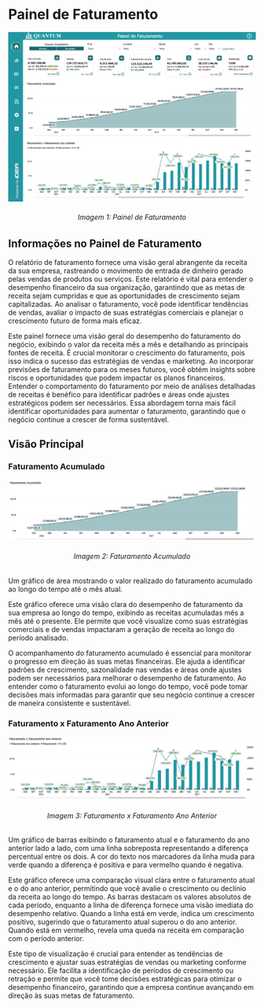 # Painel de Faturamento

<p><div align="center">
  <img src="../../assets/fat.png" alt="Faturamento">
  <h6>Imagem 1: Painel de Faturamento</h6>
</div></p>

## Informações no Painel de Faturamento

O relatório de faturamento fornece uma visão geral abrangente da receita da sua empresa, rastreando o movimento de entrada de dinheiro gerado pelas vendas de produtos ou serviços. Este relatório é vital para entender o desempenho financeiro da sua organização, garantindo que as metas de receita sejam cumpridas e que as oportunidades de crescimento sejam capitalizadas. Ao analisar o faturamento, você pode identificar tendências de vendas, avaliar o impacto de suas estratégias comerciais e planejar o crescimento futuro de forma mais eficaz.

Este painel fornece uma visão geral do desempenho do faturamento do negócio, exibindo o valor da receita mês a mês e detalhando as principais fontes de receita. É crucial monitorar o crescimento do faturamento, pois isso indica o sucesso das estratégias de vendas e marketing. Ao incorporar previsões de faturamento para os meses futuros, você obtém insights sobre riscos e oportunidades que podem impactar os planos financeiros. Entender o comportamento do faturamento por meio de análises detalhadas de receitas é benéfico para identificar padrões e áreas onde ajustes estratégicos podem ser necessários. Essa abordagem torna mais fácil identificar oportunidades para aumentar o faturamento, garantindo que o negócio continue a crescer de forma sustentável.

## Visão Principal

### Faturamento Acumulado

<p><div align="center">
  <img src="../../assets/fat_home_acumulado.png" alt="Faturamento Acumulado">
  <h6>Imagem 2: Faturamento Acumulado</h6>
</div></p>

Um gráfico de área mostrando o valor realizado do faturamento acumulado ao longo do tempo até o mês atual.

Este gráfico oferece uma visão clara do desempenho de faturamento da sua empresa ao longo do tempo, exibindo as receitas acumuladas mês a mês até o presente. Ele permite que você visualize como suas estratégias comerciais e de vendas impactaram a geração de receita ao longo do período analisado.

O acompanhamento do faturamento acumulado é essencial para monitorar o progresso em direção às suas metas financeiras. Ele ajuda a identificar padrões de crescimento, sazonalidade nas vendas e áreas onde ajustes podem ser necessários para melhorar o desempenho de faturamento. Ao entender como o faturamento evolui ao longo do tempo, você pode tomar decisões mais informadas para garantir que seu negócio continue a crescer de maneira consistente e sustentável.

### Faturamento x Faturamento Ano Anterior

<p><div align="center">
  <img src="../../assets/fat_home_anoant.png" alt="Faturamento Ano">
  <h6>Imagem 3: Faturamento x Faturamento Ano Anterior</h6>
</div></p>

Um gráfico de barras exibindo o faturamento atual e o faturamento do ano anterior lado a lado, com uma linha sobreposta representando a diferença percentual entre os dois. A cor do texto nos marcadores da linha muda para verde quando a diferença é positiva e para vermelho quando é negativa.

Este gráfico oferece uma comparação visual clara entre o faturamento atual e o do ano anterior, permitindo que você avalie o crescimento ou declínio da receita ao longo do tempo. As barras destacam os valores absolutos de cada período, enquanto a linha de diferença fornece uma visão imediata do desempenho relativo. Quando a linha está em verde, indica um crescimento positivo, sugerindo que o faturamento atual superou o do ano anterior. Quando está em vermelho, revela uma queda na receita em comparação com o período anterior.

Este tipo de visualização é crucial para entender as tendências de crescimento e ajustar suas estratégias de vendas ou marketing conforme necessário. Ele facilita a identificação de períodos de crescimento ou retração e permite que você tome decisões estratégicas para otimizar o desempenho financeiro, garantindo que a empresa continue avançando em direção às suas metas de faturamento.
